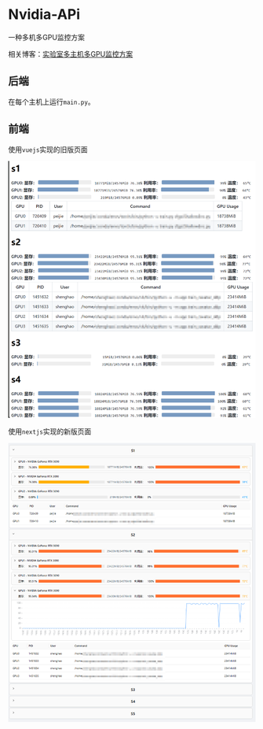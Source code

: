 # Nvidia-APi

一种多机多GPU监控方案

相关博客：[实验室多主机多GPU监控方案](https://www.do1e.cn/posts/citelab/GPUmonitor)

## 后端

在每个主机上运行`main.py`。

## 前端

使用`vuejs`实现的旧版页面

![1735292988441.png](image/1735292988441.png)

使用`nextjs`实现的新版页面

![1735293056290.png](image/1735293056290.png)
